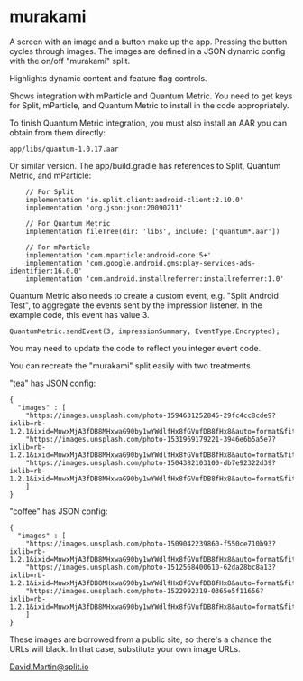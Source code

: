 # murakami

A screen with an image and a button make up the app.  Pressing the button cycles through images.  The images are defined in a JSON dynamic config with the on/off "murakami" split.

Highlights dynamic content and feature flag controls.

Shows integration with mParticle and Quantum Metric.  You need to get keys for Split, mParticle, and Quantum Metric to install in the code appropriately.

To finish Quantum Metric integration, you must also install an AAR you can obtain from them directly:

```
app/libs/quantum-1.0.17.aar
```

Or similar version.  The app/build.gradle has references to Split, Quantum Metric, and mParticle:

```
    // For Split
    implementation 'io.split.client:android-client:2.10.0'
    implementation 'org.json:json:20090211'

    // For Quantum Metric
    implementation fileTree(dir: 'libs', include: ['quantum*.aar'])

    // For mParticle
    implementation 'com.mparticle:android-core:5+'
    implementation 'com.google.android.gms:play-services-ads-identifier:16.0.0'
    implementation 'com.android.installreferrer:installreferrer:1.0'
 ```

Quantum Metric also needs to create a custom event, e.g. "Split Android Test", to aggregate the events sent by the impression listener.  In the example code, this event has value 3.

```
QuantumMetric.sendEvent(3, impressionSummary, EventType.Encrypted);
```

You may need to update the code to reflect you integer event code.

You can recreate the "murakami" split easily with two treatments.

"tea" has JSON config:

```
{ 
  "images" : [
    "https://images.unsplash.com/photo-1594631252845-29fc4cc8cde9?ixlib=rb-1.2.1&ixid=MnwxMjA3fDB8MHxwaG90by1wYWdlfHx8fGVufDB8fHx8&auto=format&fit=crop&w=3387&q=80",
    "https://images.unsplash.com/photo-1531969179221-3946e6b5a5e7?ixlib=rb-1.2.1&ixid=MnwxMjA3fDB8MHxwaG90by1wYWdlfHx8fGVufDB8fHx8&auto=format&fit=crop&w=3264&q=80",
    "https://images.unsplash.com/photo-1504382103100-db7e92322d39?ixlib=rb-1.2.1&ixid=MnwxMjA3fDB8MHxwaG90by1wYWdlfHx8fGVufDB8fHx8&auto=format&fit=crop&w=2686&q=80"
    ]
}
```

"coffee" has JSON config:

```
{ 
  "images" : [
    "https://images.unsplash.com/photo-1509042239860-f550ce710b93?ixlib=rb-1.2.1&ixid=MnwxMjA3fDB8MHxwaG90by1wYWdlfHx8fGVufDB8fHx8&auto=format&fit=crop&w=3387&q=80",
    "https://images.unsplash.com/photo-1512568400610-62da28bc8a13?ixlib=rb-1.2.1&ixid=MnwxMjA3fDB8MHxwaG90by1wYWdlfHx8fGVufDB8fHx8&auto=format&fit=crop&w=3387&q=80",
    "https://images.unsplash.com/photo-1522992319-0365e5f11656?ixlib=rb-1.2.1&ixid=MnwxMjA3fDB8MHxwaG90by1wYWdlfHx8fGVufDB8fHx8&auto=format&fit=crop&w=3387&q=80"
    ]
}
```

These images are borrowed from a public site, so there's a chance the URLs will black.  In that case, substitute your own image URLs.


David.Martin@split.io
